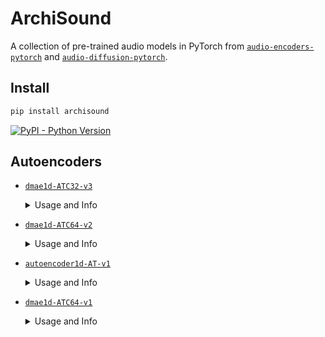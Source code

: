 
# ArchiSound

A collection of pre-trained audio models in PyTorch from [`audio-encoders-pytorch`](https://github.com/archinetai/audio-encoders-pytorch) and [`audio-diffusion-pytorch`](https://github.com/archinetai/audio-diffusion-pytorch).

## Install
```bash
pip install archisound
```

[![PyPI - Python Version](https://img.shields.io/pypi/v/archisound?style=flat&colorA=black&colorB=black)](https://pypi.org/project/archisound/)


## Autoencoders

* [`dmae1d-ATC32-v3`](https://huggingface.co/archinetai/dmae1d-ATC32-v3/tree/main)
  <details> <summary> Usage and Info </summary>

  ```py
  from archisound import ArchiSound

  autoencoder = ArchiSound.from_pretrained("dmae1d-ATC32-v3")

  x = torch.randn(1, 2, 2**18)
  z = autoencoder.encode(x) # [1, 32, 512]
  y = autoencoder.decode(z, num_steps=20) # [1, 2, 262144]
  ```

  | Info  | |
  | ------------- | ------------- |
  | Input type | Audio (stereo @ 48kHz) |
  | Number of parameters  | - |
  | Compression Factor | 32x |
  | Downsampling Factor | 512x |
  | Bottleneck Type | Tanh |

  </details>


* [`dmae1d-ATC64-v2`](https://huggingface.co/archinetai/dmae1d-ATC64-v2/tree/main)
  <details> <summary> Usage and Info </summary>

  ```py
  from archisound import ArchiSound

  autoencoder = ArchiSound.from_pretrained("dmae1d-ATC64-v2")

  x = torch.randn(1, 2, 2**18)
  z = autoencoder.encode(x) # [1, 32, 256]
  y = autoencoder.decode(z, num_steps=20) # [1, 2, 262144]
  ```

  | Info  | |
  | ------------- | ------------- |
  | Input type | Audio (stereo @ 48kHz) |
  | Number of parameters  | - |
  | Compression Factor | 64x |
  | Downsampling Factor | 1024x |
  | Bottleneck Type | Tanh |

  </details>



* [`autoencoder1d-AT-v1`](https://huggingface.co/archinetai/autoencoder1d-AT-v1/tree/main)
  <details> <summary> Usage and Info </summary>

  ```py
  from archisound import ArchiSound

  autoencoder = ArchiSound.from_pretrained('autoencoder1d-AT-v1')

  x = torch.randn(1, 2, 2**18)    # [1, 2, 262144]
  z = autoencoder.encode(x)       # [1, 32, 8192]
  y = autoencoder.decode(z)       # [1, 2, 262144]
  ```

  | Info  | |
  | ------------- | ------------- |
  | Input type | Audio (stereo @ 48kHz) |
  | Number of parameters  | 20.7M  |
  | Compression Factor | 2x |
  | Downsampling Factor | 32x |
  | Bottleneck Type | Tanh |
  | Known Limitations | Slight blurriness in high frequency spectrogram reconstruction |

  </details>



* [`dmae1d-ATC64-v1`](https://huggingface.co/archinetai/dmae1d-ATC64-v1/tree/main)
  <details> <summary> Usage and Info </summary>

  A diffusion based autoencoder with high compression ratio. Requires `audio_diffusion_pytorch==0.0.92`.

  ```py
  from archisound import ArchiSound

  autoencoder = ArchiSound.from_pretrained("dmae1d-ATC64-v1")

  x = torch.randn(1, 2, 2**18)
  z = autoencoder.encode(x) # [1, 32, 256]
  y = autoencoder.decode(z, num_steps=20) # [1, 2, 262144]
  ```

  | Info  | |
  | ------------- | ------------- |
  | Input type | Audio (stereo @ 48kHz) |
  | Number of parameters  | 234.2M  |
  | Compression Factor | 64x |
  | Downsampling Factor | 1024x |
  | Bottleneck Type | Tanh |
  </details>
